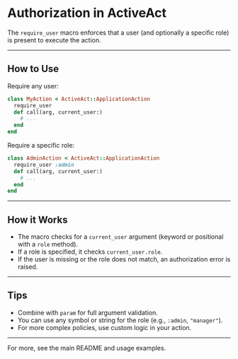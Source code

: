 # Authorization in ActiveAct

The `require_user` macro enforces that a user (and optionally a specific role) is present to execute the action.

---

## How to Use

Require any user:
```ruby
class MyAction < ActiveAct::ApplicationAction
  require_user
  def call(arg, current_user:)
    # ...
  end
end
```

Require a specific role:
```ruby
class AdminAction < ActiveAct::ApplicationAction
  require_user :admin
  def call(arg, current_user:)
    # ...
  end
end
```

---

## How it Works
- The macro checks for a `current_user` argument (keyword or positional with a `role` method).
- If a role is specified, it checks `current_user.role`.
- If the user is missing or the role does not match, an authorization error is raised.

---

## Tips
- Combine with `param` for full argument validation.
- You can use any symbol or string for the role (e.g., `:admin`, `"manager"`).
- For more complex policies, use custom logic in your action.

---

For more, see the main README and usage examples. 
